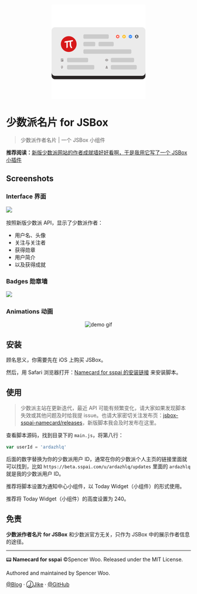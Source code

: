 <div align="center">
<img src="assets/sspai.png" alt="sspai" width="256px"/>
</div>

# 少数派名片 for JSBox

> 少数派作者名片 | 一个 JSBox 小组件

**推荐阅读：**[新版少数派网站的作者成就墙好好看啊，于是我用它写了一个 JSBox 小插件](https://beta.sspai.com/post/55562)

## Screenshots

### Interface 界面

![](https://i.loli.net/2019/07/09/5d23e6a1e772a64161.jpg)

按照新版少数派 API，显示了少数派作者：

- 用户名、头像
- 关注与关注者
- 获得勋章
- 用户简介
- 以及获得成就

### Badges 勋章墙

![](https://i.loli.net/2019/07/09/5d23e6d765fe096224.png)

### Animations 动画

<div align="center">
<img src="https://i.loli.net/2019/07/09/5d23e6f3e98cd77813.gif" width="600" alt="demo gif"/>
</div>

## 安装

顾名思义，你需要先在 iOS 上购买 JSBox。

然后，用 Safari 浏览器打开：[Namecard for sspai 的安装链接](https://xteko.com/redir?name=Namecard%20for%20sspai&url=https://github.com/spencerwooo/jsbox-sspai-namecard/releases/download/v0.1.0/Namecard-for-sspai.box) 来安装脚本。

## 使用

> 少数派主站在更新迭代，最近 API 可能有频繁变化，请大家如果发现脚本失效或其他问题及时给我提 issue。也请大家密切关注发布页：[jsbox-sspai-namecard/releases](https://github.com/spencerwooo/jsbox-sspai-namecard/releases)，新版脚本我会及时发布在这里。

查看脚本源码，找到目录下的 `main.js`，将第八行：

```javascript
var userId = 'ardazhlq'
```

后面的数字替换为你的少数派用户 ID，通常在你的少数派个人主页的链接里面就可以找到，比如 `https://beta.sspai.com/u/ardazhlq/updates` 里面的 `ardazhlq` 就是我的少数派用户 ID。

推荐将脚本设置为通知中心小组件，以 Today Widget（小组件）的形式使用。

推荐将 Today Widget（小组件）的高度设置为 240。

## 免责

**少数派作者名片 for JSBox** 和少数派官方无关，只作为 JSBox 中的展示作者信息的途径。

---

📟 **Namecard for sspai** ©Spencer Woo. Released under the MIT License.

Authored and maintained by Spencer Woo.

[@Blog](https://spencerwoo.com/) · [ⒿJike](https://web.okjike.com/user/4DDA0425-FB41-4188-89E4-952CA15E3C5E/post) · [@GitHub](https://github.com/spencerwooo)
